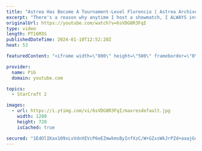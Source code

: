 ```yaml
---
title: "Astrea Has Become A Tournament-Level Florencio | Astrea Archives 1 - StarCraft 2"
excerpt: "There's a reason why anytime I host a showmatch, I ALWAYS invite Astrea - He is just TOO fun to watch. This game is from a pro tournament, where Astrea has been goofing off the entire time and winning with gigabrained mind games. He sent me this personally, saying this was the most interesting match"
originalUrl: https://youtube.com/watch?v=6sVDG8R3FqI
type: video
length: PT16M3S
publishedDateTime: 2024-01-10T12:52:20Z
heat: 53

featuredContent: "<iframe width=\"800\" height=\"500\" frameborder=\"0\" src=\"https://www.youtube.com/embed/6sVDG8R3FqI\" allow=\"accelerometer; autoplay; encrypted-media; gyroscope; picture-in-picture\" allowfullscreen></iframe>"

provider:
  name: PiG
  domain: youtube.com

topics:
  - StarCraft 2

images:
  - url: https://i.ytimg.com/vi/6sVDG8R3FqI/maxresdefault.jpg
    width: 1280
    height: 720
    isCached: true

secured: "1EdOlIKax109xLvVdnXEVcP6eEZmwkmsByInfXzC/W+GZxsWkJrPZd+aaajGcP0BLbYzo13BDvk8GWDMKjAu58OEXZ8L6erQ2JFNUuf9WcxD8SPphxWgdGmmorjZB0YAWkA2jDZ3WifESwYH9+kt8e6ixEciZfn6UU8Mn8JSxb/K+MEVQjtmzzWq2/h642li3lxXpW9JRhReutylkMNCNvnvm+lap5ynC4sDDhcY2++gTWvgb/2kt7v/WsnfRje5P/nEOCn80CgxnQM4oegE104rH4GqOil46kimQX90W38It6SyhCaXvoDXI437zHNeDqD02bMx5ZdtRdWkmzWbtc/XZSHyHg4Io6XlYOjEin+rJRKDY5uY6PuOAThFHYxfg8a+e76/siVV03NykCdJnwZGtPV8/4mcCAIdsuRPT88=;R5kpJgLRC0Qynj0WfQdzwA=="
---
```


